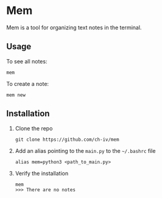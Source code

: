 # Mem
Mem is a tool for organizing text notes in the terminal.

## Usage
To see all notes:
```
mem
```

To create a note:
```
mem new
```

## Installation
1. Clone the repo
    ```
    git clone https://github.com/ch-iv/mem
    ```
2. Add an alias pointing to the `main.py` to the `~/.bashrc` file
    ```
    alias mem=python3 <path_to_main.py>
    ```
3. Verify the installation
    ```
    mem
    >>> There are no notes
    ```